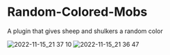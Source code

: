 # Random-Colored-Mobs
A plugin that gives sheep and shulkers a random color

![2022-11-15_21 37 10](https://user-images.githubusercontent.com/66257784/202020519-44fe4c84-325b-4ce1-98ed-2203f6721046.png)
![2022-11-15_21 36 47](https://user-images.githubusercontent.com/66257784/202020523-9d69f28c-af38-463c-8d73-6eca8e5bdf33.png)
